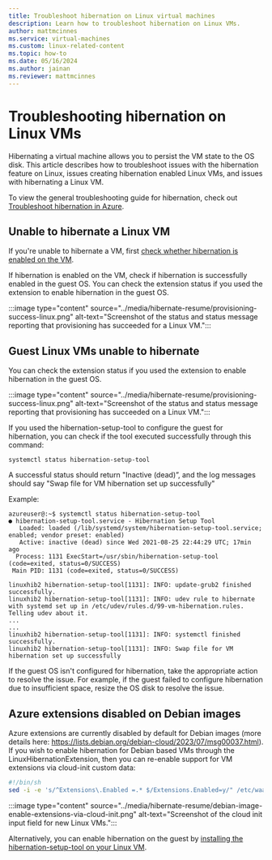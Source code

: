 ```yaml
---
title: Troubleshoot hibernation on Linux virtual machines
description: Learn how to troubleshoot hibernation on Linux VMs.
author: mattmcinnes
ms.service: virtual-machines
ms.custom: linux-related-content
ms.topic: how-to
ms.date: 05/16/2024
ms.author: jainan
ms.reviewer: mattmcinnes
---
```


# Troubleshooting hibernation on Linux VMs

Hibernating a virtual machine allows you to persist the VM state to the OS disk. This article describes how to troubleshoot issues with the hibernation feature on Linux, issues creating hibernation enabled Linux VMs, and issues with hibernating a Linux VM.

To view the general troubleshooting guide for hibernation, check out [Troubleshoot hibernation in Azure](../hibernate-resume-troubleshooting.md).

## Unable to hibernate a Linux VM

If you're unable to hibernate a VM, first [check whether hibernation is enabled on the VM](../hibernate-resume-troubleshooting.md#unable-to-hibernate-a-vm).

If hibernation is enabled on the VM, check if hibernation is successfully enabled in the guest OS. You can check the extension status if you used the extension to enable hibernation in the guest OS.

:::image type="content" source="../media/hibernate-resume/provisioning-success-linux.png" alt-text="Screenshot of the status and status message reporting that provisioning has succeeded for a Linux VM.":::

## Guest Linux VMs unable to hibernate
You can check the extension status if you used the extension to enable hibernation in the guest OS.

:::image type="content" source="../media/hibernate-resume/provisioning-success-linux.png" alt-text="Screenshot of the status and status message reporting that provisioning has succeeded on a Linux VM.":::

If you used the hibernation-setup-tool to configure the guest for hibernation, you can check if the tool executed successfully through this command:

```
systemctl status hibernation-setup-tool 
```

A successful status should return "Inactive (dead)”, and the log messages should say "Swap file for VM hibernation set up successfully"

Example:

```
azureuser@:~$ systemctl status hibernation-setup-tool
● hibernation-setup-tool.service - Hibernation Setup Tool
   Loaded: loaded (/lib/systemd/system/hibernation-setup-tool.service; enabled; vendor preset: enabled)
   Active: inactive (dead) since Wed 2021-08-25 22:44:29 UTC; 17min ago
  Process: 1131 ExecStart=/usr/sbin/hibernation-setup-tool (code=exited, status=0/SUCCESS)
 Main PID: 1131 (code=exited, status=0/SUCCESS)

linuxhib2 hibernation-setup-tool[1131]: INFO: update-grub2 finished successfully.
linuxhib2 hibernation-setup-tool[1131]: INFO: udev rule to hibernate with systemd set up in /etc/udev/rules.d/99-vm-hibernation.rules.  Telling udev about it.
...
...
linuxhib2 hibernation-setup-tool[1131]: INFO: systemctl finished successfully.
linuxhib2 hibernation-setup-tool[1131]: INFO: Swap file for VM hibernation set up successfully
```

If the guest OS isn't configured for hibernation, take the appropriate action to resolve the issue. For example, if the guest failed to configure hibernation due to insufficient space, resize the OS disk to resolve the issue.    


## Azure extensions disabled on Debian images
Azure extensions are currently disabled by default for Debian images (more details here: https://lists.debian.org/debian-cloud/2023/07/msg00037.html). If you wish to enable hibernation for Debian based VMs through the LinuxHibernationExtension, then you can re-enable support for VM extensions via cloud-init custom data:

```bash
#!/bin/sh
sed -i -e 's/^Extensions\.Enabled =.* $/Extensions.Enabled=y/" /etc/waagent.conf
```

:::image type="content" source="../media/hibernate-resume/debian-image-enable-extensions-via-cloud-init.png" alt-text="Screenshot of the cloud init input field for new Linux VMs.":::

Alternatively, you can enable hibernation on the guest by [installing the hibernation-setup-tool on your Linux VM](../linux/hibernate-resume-linux.md#hibernation-setup-tool).

